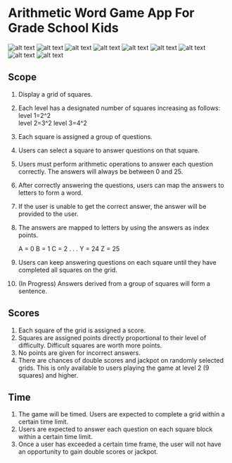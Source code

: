 # Arithmetic Word Game App For Grade School Kids

![alt text](gameScreens/LandingPage.png)
![alt text](gameScreens/LevelsPage.png)
![alt text](gameScreens/level_1_sample_grid.png)
![alt text](gameScreens/level_2_sample_grid.png)
![alt text](gameScreens/level_3_sample_grid.png)
![alt text](gameScreens/working_screen.png)
![alt text](gameScreens/enter_word.png)
![alt text](gameScreens/done_screen.png)
![alt text](gameScreens/level2_4grids_completed.png)

## Scope

1. Display a grid of squares.
2. Each level has a designated number of squares increasing as follows:
    level 1=2^2  
    level 2=3^2
    level 3=4^2
3. Each square is assigned a group of questions.
4. Users can select a square to answer questions on that square.
5. Users must perform arithmetic operations to answer each question correctly. The answers will always be between 0 and 25.
6. After correctly answering the questions, users can map the answers to letters to form a word.
7. If the user is unable to get the correct answer, the answer will be provided to the user.
8. The answers are mapped to letters by using the answers as index points.

    A = 0
    B = 1
    C = 2
    .
    .
    .
    Y = 24
    Z = 25

9. Users can keep answering questions on each square until they have completed all squares on the grid.
10. (In Progress) Answers derived from a group of squares will form a sentence.

## Scores

1. Each square of the grid is assigned a score.
2. Squares are assigned points directly proportional to their level of difficulty. Difficult squares are worth more points.
3. No points are given for incorrect answers.
4. There are chances of double scores and jackpot on randomly selected grids. This is only available to users playing the game at level 2 (9 squares) and higher.

## Time

1. The game will be timed. Users are expected to complete a grid within a certain time limit.
2. Users are expected to answer each question on each square block within a certain time limit.
3. Once a user has exceeded a certain time frame, the user will not have an opportunity to gain double scores or jackpot.